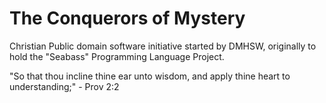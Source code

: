 # The Conquerors of Mystery

Christian Public domain software initiative started by DMHSW, originally to hold the "Seabass" Programming Language Project.

"So that thou incline thine ear unto wisdom, and apply thine heart to understanding;" - Prov 2:2


